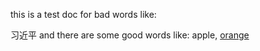 this is a test doc for bad words like:

习近平
and there are some good words like: apple, [orange](https://www.baidu.com)

